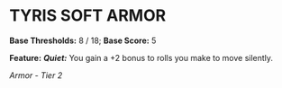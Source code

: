 # TYRIS SOFT ARMOR

**Base Thresholds:** 8 / 18; **Base Score:** 5

**Feature:** ***Quiet:*** You gain a +2 bonus to rolls you make to move silently.

*Armor - Tier 2*
